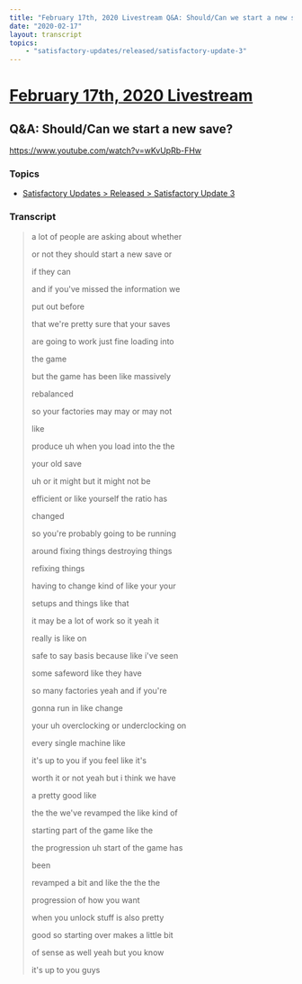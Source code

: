 ```yaml
---
title: "February 17th, 2020 Livestream Q&A: Should/Can we start a new save?"
date: "2020-02-17"
layout: transcript
topics:
    - "satisfactory-updates/released/satisfactory-update-3"
---
```

# [February 17th, 2020 Livestream](../2020-02-17.md)
## Q&A: Should/Can we start a new save?
https://www.youtube.com/watch?v=wKvUpRb-FHw

### Topics
* [Satisfactory Updates > Released > Satisfactory Update 3](../topics/satisfactory-updates/released/satisfactory-update-3.md)

### Transcript

> a lot of people are asking about whether
> 
> or not they should start a new save or
> 
> if they can
> 
> and if you've missed the information we
> 
> put out before
> 
> that we're pretty sure that your saves
> 
> are going to work just fine loading into
> 
> the game
> 
> but the game has been like massively
> 
> rebalanced
> 
> so your factories may may or may not
> 
> like
> 
> produce uh when you load into the the
> 
> your old save
> 
> uh or it might but it might not be
> 
> efficient or like yourself the ratio has
> 
> changed
> 
> so you're probably going to be running
> 
> around fixing things destroying things
> 
> refixing things
> 
> having to change kind of like your your
> 
> setups and things like that
> 
> it may be a lot of work so it yeah it
> 
> really is like on
> 
> safe to say basis because like i've seen
> 
> some safeword like they have
> 
> so many factories yeah and if you're
> 
> gonna run in like change
> 
> your uh overclocking or underclocking on
> 
> every single machine like
> 
> it's up to you if you feel like it's
> 
> worth it or not yeah but i think we have
> 
> a pretty good like
> 
> the the we've revamped the like kind of
> 
> starting part of the game like the
> 
> the progression uh start of the game has
> 
> been
> 
> revamped a bit and like the the the
> 
> progression of how you want
> 
> when you unlock stuff is also pretty
> 
> good so starting over makes a little bit
> 
> of sense as well yeah but you know
> 
> it's up to you guys
> 
